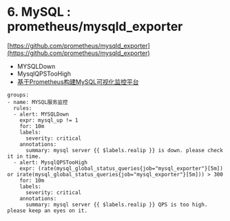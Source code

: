 # 6. MySQL : prometheus/mysqld_exporter

[https://github.com/prometheus/mysqld_exporter](https://github.com/prometheus/mysqld_exporter)


* MYSQLDown
* MysqlQPSTooHigh
* [基于Prometheus构建MySQL可视化监控平台](https://github.com/Chao-Xi/JacobTechBlog/blob/master/k8s_dev/prometheus/36Prometheus_Mysql.md)

```
groups:
- name: MYSQL服务监控
  rules: 
  - alert: MYSQLDown
    expr: mysql_up != 1
    for: 10m
    labels:
      severity: critical
    annotations:
      summary: mysql server {{ $labels.realip }} is down. please check it in time.
  - alert: MysqlQPSTooHigh
    expr: (rate(mysql_global_status_queries{job="mysql_exporter"}[5m]) or irate(mysql_global_status_queries{job="mysql_exporter"}[5m])) > 300
    for: 10m
    labels:
      severity: critical
    annotations:
      summary: mysql server {{ $labels.realip }} QPS is too high. please keep an eyes on it.
```

